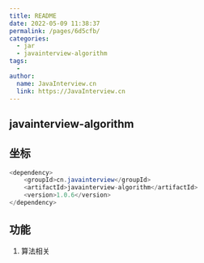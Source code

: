 ```yaml
---
title: README
date: 2022-05-09 11:38:37
permalink: /pages/6d5cfb/
categories:
  - jar
  - javainterview-algorithm
tags:
  - 
author: 
  name: JavaInterview.cn
  link: https://JavaInterview.cn
---
```


## javainterview-algorithm

## 坐标
```java
<dependency>
    <groupId>cn.javainterview</groupId>
    <artifactId>javainterview-algorithm</artifactId>
    <version>1.0.6</version>
</dependency>
```

## 功能
1. 算法相关